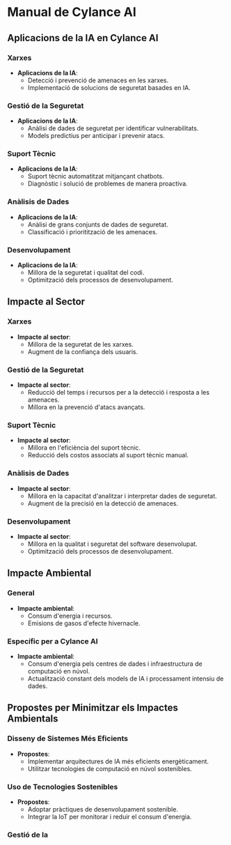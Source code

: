 # Manual de Cylance AI 

## Aplicacions de la IA en Cylance AI

### Xarxes
- **Aplicacions de la IA**:
  - Detecció i prevenció de amenaces en les xarxes.
  - Implementació de solucions de seguretat basades en IA.

### Gestió de la Seguretat
- **Aplicacions de la IA**:
  - Anàlisi de dades de seguretat per identificar vulnerabilitats.
  - Models predictius per anticipar i prevenir atacs.

### Suport Tècnic
- **Aplicacions de la IA**:
  - Suport tècnic automatitzat mitjançant chatbots.
  - Diagnòstic i solució de problemes de manera proactiva.

### Anàlisis de Dades
- **Aplicacions de la IA**:
  - Anàlisi de grans conjunts de dades de seguretat.
  - Classificació i prioritització de les amenaces.

### Desenvolupament
- **Aplicacions de la IA**:
  - Millora de la seguretat i qualitat del codi.
  - Optimització dels processos de desenvolupament.

## Impacte al Sector

### Xarxes
- **Impacte al sector**:
  - Millora de la seguretat de les xarxes.
  - Augment de la confiança dels usuaris.

### Gestió de la Seguretat
- **Impacte al sector**:
  - Reducció del temps i recursos per a la detecció i resposta a les amenaces.
  - Millora en la prevenció d'atacs avançats.

### Suport Tècnic
- **Impacte al sector**:
  - Millora en l'eficiència del suport tècnic.
  - Reducció dels costos associats al suport tècnic manual.

### Anàlisis de Dades
- **Impacte al sector**:
  - Millora en la capacitat d'analitzar i interpretar dades de seguretat.
  - Augment de la precisió en la detecció de amenaces.

### Desenvolupament
- **Impacte al sector**:
  - Millora en la qualitat i seguretat del software desenvolupat.
  - Optimització dels processos de desenvolupament.

## Impacte Ambiental

### General
- **Impacte ambiental**:
  - Consum d'energia i recursos.
  - Emisions de gasos d'efecte hivernacle.

### Específic per a Cylance AI
- **Impacte ambiental**:
  - Consum d'energia pels centres de dades i infraestructura de computació en núvol.
  - Actualització constant dels models de IA i processament intensiu de dades.

## Propostes per Minimitzar els Impactes Ambientals

### Disseny de Sistemes Més Eficients
- **Propostes**:
  - Implementar arquitectures de IA més eficients energèticament.
  - Utilitzar tecnologies de computació en núvol sostenibles.

### Uso de Tecnologies Sostenibles
- **Propostes**:
  - Adoptar pràctiques de desenvolupament sostenible.
  - Integrar la IoT per monitorar i reduir el consum d'energia.

### Gestió de la
